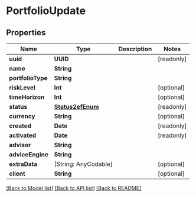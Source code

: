 # PortfolioUpdate

## Properties
Name | Type | Description | Notes
------------ | ------------- | ------------- | -------------
**uuid** | **UUID** |  | [readonly] 
**name** | **String** |  | 
**portfolioType** | **String** |  | 
**riskLevel** | **Int** |  | [optional] 
**timeHorizon** | **Int** |  | [optional] 
**status** | [**Status2efEnum**](Status2efEnum.md) |  | [readonly] 
**currency** | **String** |  | [optional] 
**created** | **Date** |  | [readonly] 
**activated** | **Date** |  | [readonly] 
**advisor** | **String** |  | 
**adviceEngine** | **String** |  | 
**extraData** | [String: AnyCodable] |  | [optional] 
**client** | **String** |  | [optional] 

[[Back to Model list]](../README.md#documentation-for-models) [[Back to API list]](../README.md#documentation-for-api-endpoints) [[Back to README]](../README.md)


